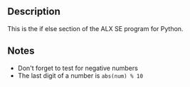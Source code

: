 ## Description
This is the if else section of the ALX SE program for Python.

## Notes
* Don't forget to test for negative numbers
* The last digit of a number is `abs(num) % 10`
